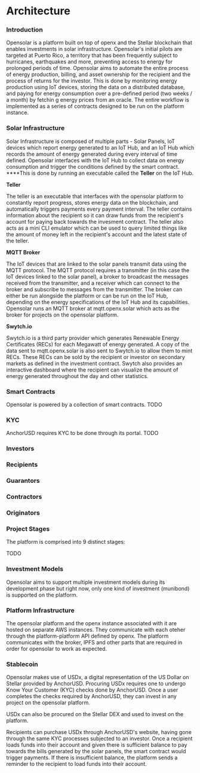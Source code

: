 # Architecture

### Introduction

Opensolar is a platform built on top of openx and the Stellar blockchain that enables investments in solar infrastructure. Opensolar's initial pilots are targeted at Puerto Rico, a territory that has been frequently subject to hurricanes, earthquakes and more, preventing access to energy for prolonged periods of time. Opensolar aims to automate the entire process of energy production, billing, and asset ownership for the recipient and the process of returns for the investor. This is done by monitoring energy production using IoT devices, storing the data on a distributed database, and paying for energy consumption over a pre-defined period \(two weeks / a month\) by fetchin g energy prices from an oracle. The entire workflow is implemented as a series of contracts designed to be run on the platform instance.

### Solar Infrastructure

Solar Infrastructure is composed of multiple parts - Solar Panels, IoT devices which report energy generated to an IoT Hub, and an IoT Hub which records the amount of energy generated during every interval of time defined. Opensolar interfaces with the IoT Hub to collect data on energy consumption and trigger the conditions defined by the smart contract. ****This is done by running an executable called the **Teller** on the IoT Hub.

**Teller**

The teller is an executable that interfaces with the opensolar platform to constantly report progress, stores energy data on the blockchain, and automatically triggers payments every payment interval. The teller contains information about the recipient so it can draw funds from the recipient's account for paying back towards the invesment contract. The teller also acts as a mini CLI emulator which can be used to query limited things like the amount of money left in the recipient's account and the latest state of the teller.

**MQTT Broker**

The IoT devices that are linked to the solar panels transmit data using the MQTT protocol. The MQTT protocol requires a transmitter \(in this case the IoT devices linked to the solar panel\), a broker to broadcast the messages received from the transmitter, and a receiver which can connect to the broker and subscribe to messages from the transmitter. The broker can either be run alongside the platform or can be run on the IoT Hub, depending on the energy specifications of the IoT Hub and its capabilities. Opensolar runs an MQTT broker at mqtt.openx.solar which acts as the broker for projects on the opensolar platform.

**Swytch.io**

Swytch.io is a third party provider which generates Renewable Energy Certificates \(RECs\) for each Megawatt of energy generated. A copy of the data sent to mqtt.openx.solar is also sent to Swytch.io to allow them to mint RECs. These RECs can be sold by the recipient or investor on secondary markets as defined in the investment contract. Swytch also provides an interactive dashboard where the recipient can visualize the amount of energy generated throughout the day and other statistics.

### Smart Contracts

Opensolar is powered by a collection of smart contracts. TODO

### KYC

AnchorUSD requires KYC to be done through its portal. TODO

### Investors

### Recipients

### Guarantors

### Contractors

### Originators

### Project Stages

The platform is comprised into 9 distinct stages:

TODO

### Investment Models

Opensolar aims to support multiple investment models during its development phase but right now, only one kind of investment \(munibond\) is supported on the platform.

### Platform Infrastructure

The opensolar platform and the openx instance associated with it are hosted on separate AWS instances. They communicate with each oteher through the platform-platform API defined by openx. The platform communicates with the broker, IPFS and other parts that are required in order for opensolar to work as expected.

### Stablecoin

Opensolar makes use of USDx, a digital representation of the US Dollar on Stellar provided by AnchorUSD. Procuring USDx requires one to undergo Know Your Customer \(KYC\) checks done by AnchorUSD. Once a user completes the checks required by AnchorUSD, they can invest in any project on the opensolar platform.

USDx can also be procured on the Stellar DEX and used to invest on the platform.

Recipients can purchase USDx through AnchorUSD's website, having gone through the same KYC processes subjected to an investor. Once a recipient loads funds into their account and given there is sufficient balance to pay towards the bills generated by the solar panels, the smart contract would trigger payments. If there is insufficient balance, the platform sends a reminder to the recipient to load funds into their account.

